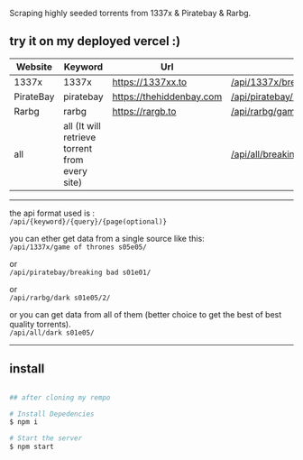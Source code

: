 Scraping highly seeded torrents from 1337x & Piratebay & Rarbg.

## try it on my deployed vercel :)

| Website   | Keyword                                        | Url                        | Example                                                                                                                 |
| --------- | ---------------------------------------------- | -------------------------- | ----------------------------------------------------------------------------------------------------------------------- |
| 1337x     | 1337x                                          | <https://1337xx.to>        | [/api/1337x/breaking%20bad](https://well-seeded-torrents.vercel.app/api/1337x/breaking%20bad)                           |
| PirateBay | piratebay                                      | <https://thehiddenbay.com> | [/api/piratebay/breaking%20bad%20s05e14](https://well-seeded-torrents.vercel.app/api/piratebay/breaking%20bad%20s05e14) |
| Rarbg     | rarbg                                          | <https://rargb.to>         | [/api/rarbg/game%20of%20thrones](https://well-seeded-torrents.vercel.app/api/rarbg/game%20of%20thrones)                 |
| all       | all (It will retrieve torrent from every site) |                            | [/api/all/breaking%20bad%20s05e14](https://well-seeded-torrents.vercel.app/api/all/breaking%20bad%20s05e14)             |

---

the api format used is :<br>
`/api/{keyword}/{query}/{page(optional)}`<br>

you can ether get data from a single source like this:<br>
`/api/1337x/game of thrones s05e05/`<br>

or<br>
`/api/piratebay/breaking bad s01e01/`<br>

or<br>
`/api/rarbg/dark s01e05/2/`<br>

or you can get data from all of them (better choice to get the best of best quality torrents).<br>
`/api/all/dark s01e05/`<br>

---

## install

```sh

## after cloning my rempo

# Install Depedencies
$ npm i

# Start the server
$ npm start

```
